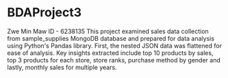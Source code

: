# BDAProject3
Zwe Min Maw
ID - 6238135
This project examined sales data collection from sample_supplies MongoDB database and prepared for data analysis using Python's Pandas library. First, the nested JSON data was flattened for ease of analysis. Key insights extracted include top 10 products by sales, top 3 products for each store, store ranks, purchase method by gender and lastly, monthly sales for multiple years. 

